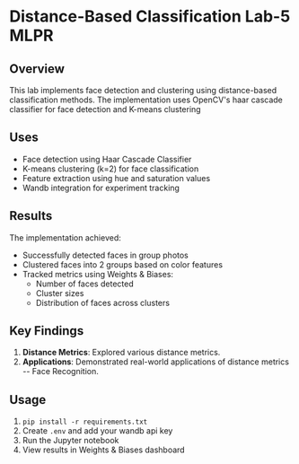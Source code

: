 # Distance-Based Classification Lab-5 MLPR

## Overview
This lab implements face detection and clustering using distance-based classification methods. The implementation uses OpenCV's haar cascade classifier for face detection and K-means clustering

## Uses
- Face detection using Haar Cascade Classifier
- K-means clustering (k=2) for face classification
- Feature extraction using hue and saturation values
- Wandb integration for experiment tracking

## Results
The implementation achieved:
- Successfully detected faces in group photos
- Clustered faces into 2 groups based on color features
- Tracked metrics using Weights & Biases:
  - Number of faces detected
  - Cluster sizes
  - Distribution of faces across clusters

## Key Findings
1. **Distance Metrics**: Explored various distance metrics.
2. **Applications**: Demonstrated real-world applications of distance metrics -- Face Recognition.

## Usage
1. `pip install -r requirements.txt`
2. Create `.env` and add your wandb api key
3. Run the Jupyter notebook
4. View results in Weights & Biases dashboard
